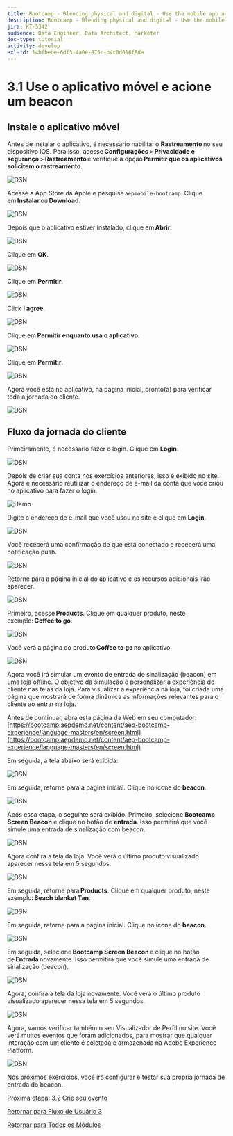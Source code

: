 ```yaml
---
title: Bootcamp - Blending physical and digital - Use the mobile app and trigger a beacon entry - Brazil
description: Bootcamp - Blending physical and digital - Use the mobile app and trigger a beacon entry - Brazil
jira: KT-5342
audience: Data Engineer, Data Architect, Marketer
doc-type: tutorial
activity: develop
exl-id: 14bfbebe-6df3-4a0e-875c-b4c0d016f8da
---
```

# 3.1 Use o aplicativo móvel e acione um beacon

## Instale o aplicativo móvel

Antes de instalar o aplicativo, é necessário habilitar o **Rastreamento** no seu dispositivo iOS. Para isso, acesse **Configurações** > **Privacidade e segurança** > **Rastreamento** e verifique a opção **Permitir que os aplicativos solicitem o rastreamento**. 

![DSN](./../uc3/images/app4.png)

Acesse a App Store da Apple e pesquise `aepmobile-bootcamp`. Clique em **Instalar** ou **Download**. 

![DSN](./../uc3/images/app1.png)

Depois que o aplicativo estiver instalado, clique em **Abrir**. 

![DSN](./../uc3/images/app2.png)

Clique em **OK**.

![DSN](./../uc3/images/app9.png)

Clique em **Permitir**.

![DSN](./../uc3/images/app3.png)

Click **I agree**.

![DSN](./../uc3/images/app7.png)

Clique em **Permitir enquanto usa o aplicativo**.

![DSN](./../uc3/images/app8.png)

Clique em **Permitir**.

![DSN](./../uc3/images/app5.png)

Agora você está no aplicativo, na página inicial, pronto(a) para verificar toda a jornada do cliente.

![DSN](./../uc3/images/app12.png)

## Fluxo da jornada do cliente

Primeiramente, é necessário fazer o login. Clique em **Login**.

![DSN](./images/app13.png)

Depois de criar sua conta nos exercícios anteriores, isso é exibido no site. Agora é necessário reutilizar o endereço de e-mail da conta que você criou no aplicativo para fazer o login.
  
![Demo](./images/pv1.png)

Digite o endereço de e-mail que você usou no site e clique em **Login**.

![DSN](./images/app14.png)

Você receberá uma confirmação de que está conectado e receberá uma notificação push.

![DSN](./images/app15.png)

Retorne para a página inicial do aplicativo e os recursos adicionais irão aparecer.

![DSN](./images/app17.png)

Primeiro, acesse **Products**. Clique em qualquer produto, neste exemplo: **Coffee to go**. 

![DSN](./images/app19.png)

Você verá a página do produto **Coffee to go** no aplicativo. 

![DSN](./images/app20.png)

Agora você irá simular um evento de entrada de sinalização (beacon) em uma loja offline. O objetivo da simulação é personalizar a experiência do cliente nas telas da loja. Para visualizar a experiência na loja, foi criada uma página que mostrará de forma dinâmica as informações relevantes para o cliente ao entrar na loja. 

Antes de continuar, abra esta página da Web em seu computador: [https://bootcamp.aepdemo.net/content/aep-bootcamp-experience/language-masters/en/screen.html](https://bootcamp.aepdemo.net/content/aep-bootcamp-experience/language-masters/en/screen.html)

Em seguida, a tela abaixo será exibida:

![DSN](./images/screen1.png)

Em seguida, retorne para a página inicial. Clique no ícone do **beacon**.

![DSN](./images/app23.png)

Após essa etapa, o seguinte será exibido. Primeiro, selecione **Bootcamp Screen Beacon** e clique no botão de **entrada**. Isso permitirá que você simule uma entrada de sinalização com beacon. 

![DSN](./images/app21.png)

Agora confira a tela da loja. Você verá o último produto visualizado aparecer nessa tela em 5 segundos.

![DSN](./images/screen2.png)

Em seguida, retorne para **Products**. Clique em qualquer produto, neste exemplo: **Beach blanket Tan**. 

![DSN](./images/app22.png)

Em seguida, retorne para a página inicial. Clique no ícone do **beacon**.

![DSN](./images/app23.png)

Em seguida, selecione **Bootcamp Screen Beacon** e clique no botão de **Entrada** novamente. Isso permitirá que você simule uma entrada de sinalização (beacon). 

![DSN](./images/app21.png)

Agora, confira a tela da loja novamente. Você verá o último produto visualizado aparecer nessa tela em 5 segundos.

![DSN](./images/screen3.png)

Agora, vamos verificar também o seu Visualizador de Perfil no site. Você verá muitos eventos que foram adicionados, para mostrar que qualquer interação com um cliente é coletada e armazenada na Adobe Experience Platform.

![DSN](./images/screen4.png)

Nos próximos exercícios, você irá configurar e testar sua própria jornada de entrada do beacon. 

Próxima etapa: [3.2 Crie seu evento](./ex2.md)

[Retornar para Fluxo de Usuário 3](./uc3.md)

[Retornar para Todos os Módulos](../../overview.md)
